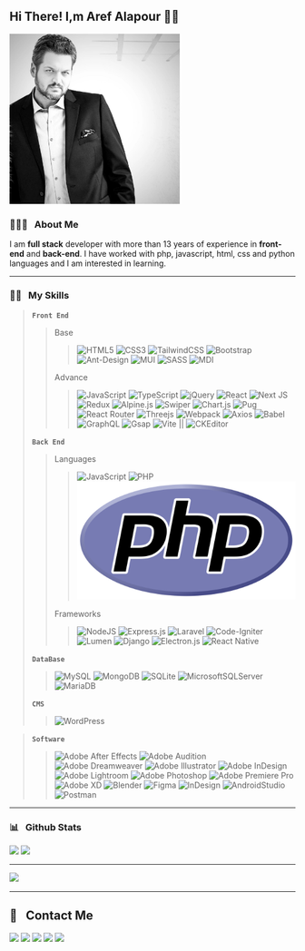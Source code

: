 <h2>Hi There! I,m Aref Alapour 👋🏻</h2>

<a href="https://arefalapour.ir/"><img width="300px" src="https://github.com/aref-alapour/aref-alapour/blob/main/photo_2025-02-16_17-37-48.jpg" /></a>

<h3>🧑🏻‍💻 &nbsp; About Me</h3>

<p>I am <strong>full stack</strong> developer with more than 13 years of experience in <strong>front-end</strong> and <strong>back-end</strong>. I have worked with php, javascript, html, css and python languages ​​and I am interested in learning.


-----


<h3>👨‍💼 &nbsp; My Skills</h3>


> **`Front End`**
> > Base
> > > ![HTML5](https://img.shields.io/badge/html5-%23E34F26.svg?style=for-the-badge&logo=html5&logoColor=white) ![CSS3](https://img.shields.io/badge/css3-%231572B6.svg?style=for-the-badge&logo=css3&logoColor=white) ![TailwindCSS](https://img.shields.io/badge/tailwindcss-%2338B2AC.svg?style=for-the-badge&logo=tailwind-css&logoColor=white) ![Bootstrap](https://img.shields.io/badge/bootstrap-%238511FA.svg?style=for-the-badge&logo=bootstrap&logoColor=white) ![Ant-Design](https://img.shields.io/badge/-AntDesign-%230170FE?style=for-the-badge&logo=ant-design&logoColor=white) ![MUI](https://img.shields.io/badge/MUI-%230081CB.svg?style=for-the-badge&logo=mui&logoColor=white) ![SASS](https://img.shields.io/badge/SASS-hotpink.svg?style=for-the-badge&logo=SASS&logoColor=white) ![MDI](https://img.shields.io/badge/Material%20Design-white?style=for-the-badge&logo=materialdesign&logoColor=blue)
> > 
> > Advance
> > > ![JavaScript](https://img.shields.io/badge/javascript-%23323330.svg?style=for-the-badge&logo=javascript&logoColor=%23F7DF1E) ![TypeScript](https://img.shields.io/badge/TypeScript-377CC8?style=for-the-badge&logo=typescript&logoColor=white) ![jQuery](https://img.shields.io/badge/jquery-%230769AD.svg?style=for-the-badge&logo=jquery&logoColor=white) ![React](https://img.shields.io/badge/react-%2320232a.svg?style=for-the-badge&logo=react&logoColor=%2361DAFB) ![Next JS](https://img.shields.io/badge/Next-black?style=for-the-badge&logo=next.js&logoColor=white) ![Redux](https://img.shields.io/badge/redux-%23593d88.svg?style=for-the-badge&logo=redux&logoColor=white) ![Alpine.js](https://img.shields.io/badge/alpinejs-white.svg?style=for-the-badge&logo=alpinedotjs&logoColor=%238BC0D0) ![Swiper](https://img.shields.io/badge/Swiper-0080FF?style=for-the-badge&logo=swiper&logoColor=white) ![Chart.js](https://img.shields.io/badge/chart.js-F5788D.svg?style=for-the-badge&logo=chart.js&logoColor=white) ![Pug](https://img.shields.io/badge/Pug-FFF?style=for-the-badge&logo=pug&logoColor=A86454) ![React Router](https://img.shields.io/badge/React_Router-CA4245?style=for-the-badge&logo=react-router&logoColor=white) ![Threejs](https://img.shields.io/badge/threejs-black?style=for-the-badge&logo=three.js&logoColor=white) ![Webpack](https://img.shields.io/badge/webpack-%238DD6F9.svg?style=for-the-badge&logo=webpack&logoColor=black) ![Axios](https://img.shields.io/badge/Axios-5A29E4?style=for-the-badge&logo=axios&logoColor=white) ![Babel](https://img.shields.io/badge/Babel-F9D100?style=for-the-badge&logo=babel&logoColor=white) ![GraphQL](https://img.shields.io/badge/GraphQL-E632AD?style=for-the-badge&logo=graphql&logoColor=white) ![Gsap](https://img.shields.io/badge/Gsap-0DE24A?style=for-the-badge) ![Vite](https://img.shields.io/badge/Vite-8A75FF?style=for-the-badge&logo=vite&logoColor=white) || ![CKEditor](https://img.shields.io/badge/CKEditor-6C34C9?style=for-the-badge&logo=ckeditor4&logoColor=white)
> > >
> **`Back End`**
> > Languages
> > > ![JavaScript](https://img.shields.io/badge/javascript-%23323330.svg?style=for-the-badge&logo=javascript&logoColor=%23F7DF1E) ![PHP](https://img.shields.io/badge/php-%23777BB4.svg?style=for-the-badge&logo=php&logoColor=white) ![Python](https://raw.githubusercontent.com/abrudz/logos/f9013546641680fba2a7c96272a80160f982c6cd/PHP.svg)
> > >
> > Frameworks
> > > ![NodeJS](https://img.shields.io/badge/node.js-6DA55F?style=for-the-badge&logo=node.js&logoColor=white) ![Express.js](https://img.shields.io/badge/express.js-%23404d59.svg?style=for-the-badge&logo=express&logoColor=%2361DAFB) ![Laravel](https://img.shields.io/badge/laravel-%23FF2D20.svg?style=for-the-badge&logo=laravel&logoColor=white) ![Code-Igniter](https://img.shields.io/badge/CodeIgniter-%23EF4223.svg?style=for-the-badge&logo=codeIgniter&logoColor=white) ![Lumen](https://img.shields.io/badge/Lumen-E54537?style=for-the-badge&logo=lumen&logoColor=white) ![Django](https://img.shields.io/badge/django-%23092E20.svg?style=for-the-badge&logo=django&logoColor=white) ![Electron.js](https://img.shields.io/badge/Electron-191970?style=for-the-badge&logo=Electron&logoColor=white) ![React Native](https://img.shields.io/badge/react_native-%2320232a.svg?style=for-the-badge&logo=react&logoColor=%2361DAFB) 
> > >
> **`DataBase`**
> > ![MySQL](https://img.shields.io/badge/mysql-4479A1.svg?style=for-the-badge&logo=mysql&logoColor=white) ![MongoDB](https://img.shields.io/badge/MongoDB-%234ea94b.svg?style=for-the-badge&logo=mongodb&logoColor=white) ![SQLite](https://img.shields.io/badge/sqlite-%2307405e.svg?style=for-the-badge&logo=sqlite&logoColor=white) ![MicrosoftSQLServer](https://img.shields.io/badge/Microsoft%20SQL%20Server-CC2927?style=for-the-badge&logo=microsoft%20sql%20server&logoColor=white) ![MariaDB](https://img.shields.io/badge/MariaDB-003545?style=for-the-badge&logo=mariadb&logoColor=white)
> >
> **`CMS`**
> >![WordPress](https://img.shields.io/badge/WordPress-%23117AC9.svg?style=for-the-badge&logo=WordPress&logoColor=white)
> >

> **`Software`**
> > ![Adobe After Effects](https://img.shields.io/badge/Adobe%20After%20Effects-9999FF.svg?style=for-the-badge&logo=Adobe%20After%20Effects&logoColor=white) ![Adobe Audition](https://img.shields.io/badge/Adobe%20Audition-9999FF.svg?style=for-the-badge&logo=Adobe%20Audition&logoColor=white) ![Adobe Dreamweaver](https://img.shields.io/badge/Adobe%20Dreamweaver-FF61F6.svg?style=for-the-badge&logo=Adobe%20Dreamweaver&logoColor=white) ![Adobe Illustrator](https://img.shields.io/badge/adobe%20illustrator-%23FF9A00.svg?style=for-the-badge&logo=adobe%20illustrator&logoColor=white) ![Adobe InDesign](https://img.shields.io/badge/Adobe%20InDesign-49021F?style=for-the-badge&logo=adobeindesign&logoColor=white) ![Adobe Lightroom](https://img.shields.io/badge/Adobe%20Lightroom-31A8FF.svg?style=for-the-badge&logo=Adobe%20Lightroom&logoColor=white) ![Adobe Photoshop](https://img.shields.io/badge/adobe%20photoshop-%2331A8FF.svg?style=for-the-badge&logo=adobe%20photoshop&logoColor=white) ![Adobe Premiere Pro](https://img.shields.io/badge/Adobe%20Premiere%20Pro-9999FF.svg?style=for-the-badge&logo=Adobe%20Premiere%20Pro&logoColor=white) ![Adobe XD](https://img.shields.io/badge/Adobe%20XD-470137?style=for-the-badge&logo=Adobe%20XD&logoColor=#FF61F6) ![Blender](https://img.shields.io/badge/blender-%23F5792A.svg?style=for-the-badge&logo=blender&logoColor=white) ![Figma](https://img.shields.io/badge/figma-%23F24E1E.svg?style=for-the-badge&logo=figma&logoColor=white) ![InDesign](https://img.shields.io/badge/Adobe%20InDesign-470019?style=for-the-badge&logo=adobeindesign&logoColor=white) ![AndroidStudio](https://img.shields.io/badge/Android%20Studio-81B649?style=for-the-badge&logo=androidstudio&logoColor=white) ![Postman](https://img.shields.io/badge/Postman-FD713B?style=for-the-badge&logo=postman&logoColor=white) 
---------
<h3>📊 &nbsp; Github Stats</h3>

<div>
  <img src="https://github-readme-stats.vercel.app/api?username=aref-alapour&show_icons=true&theme=radical" />
  <img src="https://github-readme-stats.vercel.app/api/top-langs/?username=aref-alapour&layout=donut" />
</div>

-----

<img src="https://github-readme-stats.vercel.app/api/wakatime?username=aref_alapour" />

-----

<h2>📲 &nbsp; Contact Me</h2>

<div>
  <a href="https://arefalapour.ir/"><img src="https://img.shields.io/badge/Website-https://arefalapour.ir-red?logo=google-chrome" /></a>
  <a href="https://instagram.com/arefalapour.ir"><img src="https://img.shields.io/badge/Instagram-@arefalapour.ir-purple?logo=instagram" /></a>
  <a href="mailto: arefalapour@gmail.com"><img src="https://img.shields.io/badge/Gmail-arefalapour-orange?logo=gmail" /></a>
  <a href="https://t.me/arefalapour"><img src="https://img.shields.io/badge/Telegram-@arefalapour-blue?logo=telegram" /></a>
  <a href="https://www.linkedin.com/in/arefalapour/"><img src="https://img.shields.io/badge/Linkedin-arefalapour-87CEEB?logo=linkedin" /></a>
</div>
